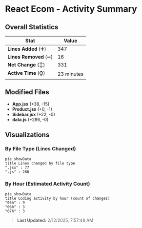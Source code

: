 # React Ecom - Activity Summary 

## Overall Statistics

| Stat                   | Value                                                             |
| ---------------------- | ----------------------------------------------------------------- |
| **Lines Added** (➕)   | 347                                          |
| **Lines Removed** (➖) | 16                                        |
| **Net Change** (↕)    | 331                |
| **Active Time** (⌚)   | 23 minutes |


## Modified Files
- **App.jsx** (+39, -15)
- **Product.jsx** (+0, -1)
- **Sidebar.jsx** (+22, -0)
- **data.js** (+286, -0)

## Visualizations

### By File Type (Lines Changed)

```mermaid
pie showData
title Lines changed by file type
".jsx" : 77
".js" : 286
```

### By Hour (Estimated Activity Count)

```mermaid
pie showData
title Coding activity by hour (count of changes)
"05h" : 9
"06h" : 3
"07h" : 3
```


> **Last Updated:** 2/12/2025, 7:57:48 AM